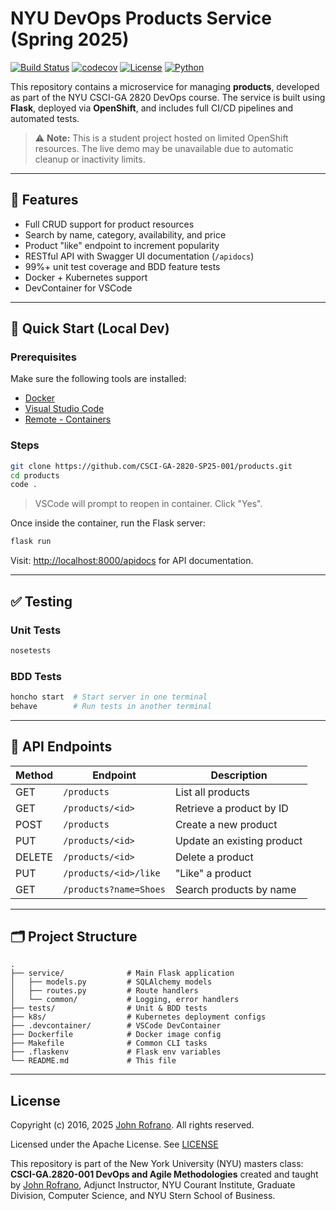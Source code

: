 # NYU DevOps Products Service (Spring 2025)

[![Build Status](https://github.com/CSCI-GA-2820-SP25-001/products/actions/workflows/ci.yml/badge.svg)](https://github.com/CSCI-GA-2820-SP25-001/products/actions)
[![codecov](https://codecov.io/gh/CSCI-GA-2820-SP25-001/products/graph/badge.svg?token=2KQNKIJORH)](https://codecov.io/gh/CSCI-GA-2820-SP25-001/products)
[![License](https://img.shields.io/badge/License-Apache_2.0-blue.svg)](https://opensource.org/licenses/Apache-2.0)
[![Python](https://img.shields.io/badge/Language-Python-blue.svg)](https://python.org/)

This repository contains a microservice for managing **products**, developed as part of the NYU CSCI-GA 2820 DevOps course. The service is built using **Flask**, deployed via **OpenShift**, and includes full CI/CD pipelines and automated tests.

> ⚠️ **Note:** This is a student project hosted on limited OpenShift resources. The live demo may be unavailable due to automatic cleanup or inactivity limits.

---

## 🔧 Features

- Full CRUD support for product resources
- Search by name, category, availability, and price
- Product "like" endpoint to increment popularity
- RESTful API with Swagger UI documentation (`/apidocs`)
- 99%+ unit test coverage and BDD feature tests
- Docker + Kubernetes support
- DevContainer for VSCode

---

## 🚀 Quick Start (Local Dev)

### Prerequisites

Make sure the following tools are installed:

- [Docker](https://www.docker.com/)
- [Visual Studio Code](https://code.visualstudio.com/)
- [Remote - Containers](https://marketplace.visualstudio.com/items?itemName=ms-vscode-remote.remote-containers)

### Steps

```bash
git clone https://github.com/CSCI-GA-2820-SP25-001/products.git
cd products
code .
```

> VSCode will prompt to reopen in container. Click "Yes".

Once inside the container, run the Flask server:

```bash
flask run
```

Visit: [http://localhost:8000/apidocs](http://localhost:8000/apidocs) for API documentation.

---

## ✅ Testing

### Unit Tests

```bash
nosetests
```

### BDD Tests

```bash
honcho start  # Start server in one terminal
behave        # Run tests in another terminal
```

---

## 📘 API Endpoints

| Method | Endpoint                  | Description                |
|--------|---------------------------|----------------------------|
| GET    | `/products`               | List all products          |
| GET    | `/products/<id>`          | Retrieve a product by ID   |
| POST   | `/products`               | Create a new product       |
| PUT    | `/products/<id>`          | Update an existing product |
| DELETE | `/products/<id>`          | Delete a product           |
| PUT    | `/products/<id>/like`     | "Like" a product           |
| GET    | `/products?name=Shoes`    | Search products by name    |

---

## 🗂 Project Structure

```
.
├── service/              # Main Flask application
│   ├── models.py         # SQLAlchemy models
│   ├── routes.py         # Route handlers
│   └── common/           # Logging, error handlers
├── tests/                # Unit & BDD tests
├── k8s/                  # Kubernetes deployment configs
├── .devcontainer/        # VSCode DevContainer
├── Dockerfile            # Docker image config
├── Makefile              # Common CLI tasks
├── .flaskenv             # Flask env variables
└── README.md             # This file
```

---

## License

Copyright (c) 2016, 2025 [John Rofrano](https://www.linkedin.com/in/JohnRofrano/). All rights reserved.

Licensed under the Apache License. See [LICENSE](LICENSE)

This repository is part of the New York University (NYU) masters class: **CSCI-GA.2820-001 DevOps and Agile Methodologies** created and taught by [John Rofrano](https://cs.nyu.edu/~rofrano/), Adjunct Instructor, NYU Courant Institute, Graduate Division, Computer Science, and NYU Stern School of Business.

